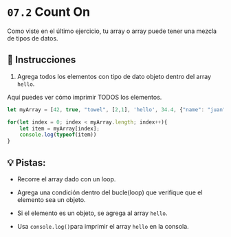 # `07.2` Count On
  
Como viste en el último ejercicio, tu array o array puede tener una mezcla de tipos de datos.

## 📝 Instrucciones

1. Agrega todos los elementos con tipo de dato objeto dentro del array `hello`.

Aquí puedes ver cómo imprimir TODOS los elementos.

```js
let myArray = [42, true, "towel", [2,1], 'hello', 34.4, {"name": "juan"}];

for(let index = 0; index < myArray.length; index++){
    let item = myArray[index];
    console.log(typeof(item))
}
```

## 💡 Pistas:

+ Recorre el array dado con un loop.

+ Agrega una condición dentro del bucle(loop) que verifique que el elemento sea un objeto.

+ Si el elemento es un objeto, se agrega al array `hello`.

+ Usa `console.log()`para imprimir el array `hello` en la consola.
